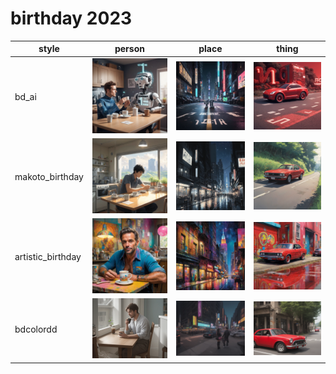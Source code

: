 # birthday 2023

| style | person | place | thing |
| --- | --- | --- | --- |
| bd_ai | ![](/images/bd_ai_person.webp?raw=true) | ![](/images/bd_ai_place.webp?raw=true) | ![](/images/bd_ai_thing.webp?raw=true) |
| makoto_birthday | ![](/images/makoto_birthday_person.webp?raw=true) | ![](/images/makoto_birthday_place.webp?raw=true) | ![](/images/makoto_birthday_thing.webp?raw=true) |
| artistic_birthday | ![](/images/artistic_birthday_person.webp?raw=true) | ![](/images/artistic_birthday_place.webp?raw=true) | ![](/images/artistic_birthday_thing.webp?raw=true) |
| bdcolordd | ![](/images/bdcolordd_person.webp?raw=true) | ![](/images/bdcolordd_place.webp?raw=true) | ![](/images/bdcolordd_thing.webp?raw=true) |